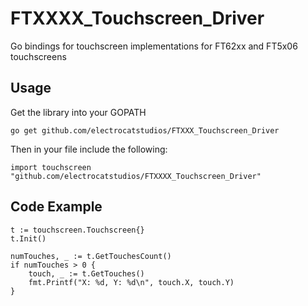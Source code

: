# FTXXXX_Touchscreen_Driver
Go bindings for touchscreen implementations for FT62xx and FT5x06 touchscreens

## Usage

Get the library into your GOPATH
```
go get github.com/electrocatstudios/FTXXX_Touchscreen_Driver
```
Then in your file include the following:

```
import touchscreen "github.com/electrocatstudios/FTXXXX_Touchscreen_Driver"
```

## Code Example

```
t := touchscreen.Touchscreen{}
t.Init()

numTouches, _ := t.GetTouchesCount()
if numTouches > 0 {
    touch, _ := t.GetTouches()
    fmt.Printf("X: %d, Y: %d\n", touch.X, touch.Y)
}
```
